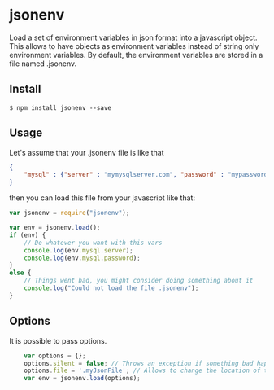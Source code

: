 # jsonenv
Load a set of environment variables in json format into a javascript object.
This allows to have objects as environment variables instead of string only environment variables.
By default, the environment variables are stored in a file named .jsonenv.

## Install

	$ npm install jsonenv --save

## Usage

Let's assume that your .jsonenv file is like that

```json
{
	"mysql" : {"server" : "mymysqlserver.com", "password" : "mypassword"}
}

 ```
then you can load this file from your javascript like that:

```javascript
var jsonenv = require("jsonenv");

var env = jsonenv.load();
if (env) {
	// Do whatever you want with this vars
	console.log(env.mysql.server);
	console.log(env.mysql.password);
}
else {
	// Things went bad, you might consider doing something about it
	console.log("Could not load the file .jsonenv");
}
```
## Options
It is possible to pass options. 
``` javascript
	var options = {};
	options.silent = false; // Throws an exception if something bad happened (For instance, if your json file is malformed)
	options.file = '.myJsonFile'; // Allows to change the location of the environment variables
	var env = jsonenv.load(options);
	
```
